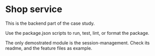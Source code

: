 # Shop service

This is the backend part of the case study.

Use the package.json scripts to run, test, lint, or format the package.

The only demostrated module is the session-management. Check its readme, and the feature files
as example.
